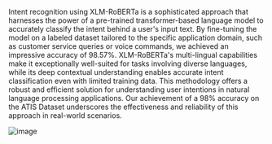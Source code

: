 Intent recognition using XLM-RoBERTa is a sophisticated approach that harnesses the power of a pre-trained transformer-based language model to accurately classify the intent behind a user's input text. By fine-tuning the model on a labeled dataset tailored to the specific application domain, such as customer service queries or voice commands, we achieved an impressive accuracy of 98.57%. XLM-RoBERTa's multi-lingual capabilities make it exceptionally well-suited for tasks involving diverse languages, while its deep contextual understanding enables accurate intent classification even with limited training data. This methodology offers a robust and efficient solution for understanding user intentions in natural language processing applications. Our achievement of a 98% accuracy on the ATIS Dataset underscores the effectiveness and reliability of this approach in real-world scenarios.

![image](https://github.com/jayanth24-kj/Intent-Recognition/assets/103555317/6ba1b255-dd99-45db-b35b-46a85d883234)
